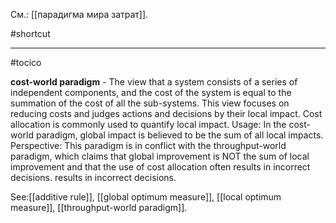 См.: [[парадигма мира затрат]].

#shortcut




<hr/>

#tocico

<b>cost-world paradigm</b> - The view that a system consists of a series of independent components, and the cost of the system is equal to the summation of the cost of all the sub-systems. This view focuses on reducing costs and judges actions and decisions by their local impact. Cost allocation is commonly used to quantify local impact. 
Usage: In the cost-world paradigm, global impact is believed to be the sum of all local impacts. Perspective: This paradigm is in conflict with the throughput-world paradigm, which claims that global improvement is NOT the sum of local improvement and that the use of cost allocation often results in incorrect decisions. results in incorrect decisions. 



See:[[additive rule]], [[global optimum measure]], [[local optimum measure]], [[throughput-world paradigm]].



